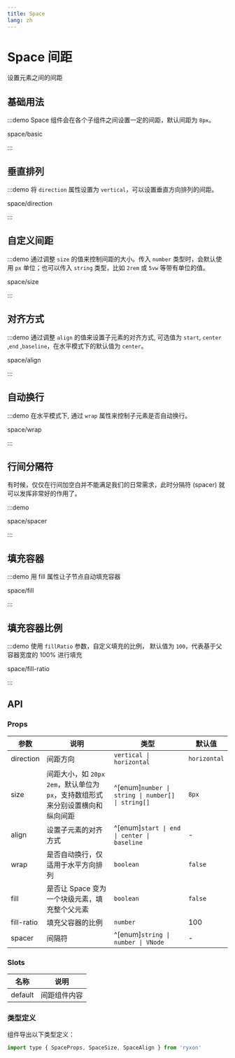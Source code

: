 ```yaml
---
title: Space
lang: zh
---
```


# Space 间距

设置元素之间的间距

## 基础用法

:::demo Space 组件会在各个子组件之间设置一定的间距，默认间距为 `8px`。

space/basic

:::

## 垂直排列

:::demo 将 `direction` 属性设置为 `vertical`，可以设置垂直方向排列的间距。

space/direction

:::

## 自定义间距

:::demo 通过调整 `size` 的值来控制间距的大小。传入 `number` 类型时，会默认使用 `px` 单位；也可以传入 `string` 类型，比如 `2rem` 或 `5vw` 等带有单位的值。

space/size

:::

## 对齐方式

:::demo 通过调整 `align` 的值来设置子元素的对齐方式, 可选值为 `start`, `center` ,`end` ,`baseline`，在水平模式下的默认值为 `center`。

space/align

:::

## 自动换行

:::demo 在水平模式下, 通过 `wrap` 属性来控制子元素是否自动换行。

space/wrap

:::

## 行间分隔符

有时候，仅仅在行间加空白并不能满足我们的日常需求，此时分隔符 (spacer) 就可以发挥非常好的作用了。

:::demo

space/spacer

:::

## 填充容器

:::demo 用 fill 属性让子节点自动填充容器

space/fill

:::

## 填充容器比例

:::demo 使用 `fillRatio` 参数，自定义填充的比例， 默认值为 `100`，代表基于父容器宽度的 100% 进行填充

space/fill-ratio

:::

## API

### Props

| 参数 | 说明 | 类型 | 默认值 |
| --- | --- | --- | --- |
| direction | 间距方向 | `vertical \| horizontal` | `horizontal` |
| size | 间距大小，如 `20px` `2em`，默认单位为 `px`，支持数组形式来分别设置横向和纵向间距 | ^[enum]`number \| string \| number[] \| string[]` | `8px` |
| align | 设置子元素的对齐方式 | ^[enum]`start \| end \| center \| baseline` | - |
| wrap | 是否自动换行，仅适用于水平方向排列 | `boolean` | `false` |
| fill | 是否让 Space 变为一个块级元素，填充整个父元素 | `boolean` | `false` |
| fill-ratio | 填充父容器的比例 | `number` | 100 |
| spacer | 间隔符 | ^[enum]`string \| number \| VNode ` | - |

### Slots

| 名称    | 说明         |
| ------- | ------------ |
| default | 间距组件内容 |

### 类型定义

组件导出以下类型定义：

```js
import type { SpaceProps, SpaceSize, SpaceAlign } from 'ryxon'
```
